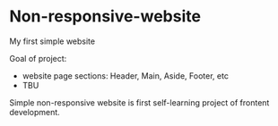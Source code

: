 # Non-responsive-website
My first simple website

Goal of project:
- website page sections: Header, Main, Aside, Footer, etc
- TBU

Simple non-responsive website is first self-learning project of frontent development.
